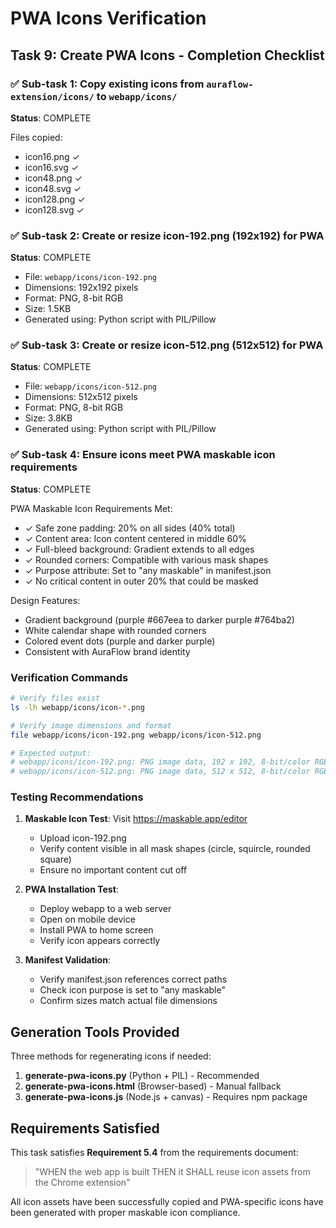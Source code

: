 # PWA Icons Verification

## Task 9: Create PWA Icons - Completion Checklist

### ✅ Sub-task 1: Copy existing icons from `auraflow-extension/icons/` to `webapp/icons/`
**Status**: COMPLETE

Files copied:
- icon16.png ✓
- icon16.svg ✓
- icon48.png ✓
- icon48.svg ✓
- icon128.png ✓
- icon128.svg ✓

### ✅ Sub-task 2: Create or resize icon-192.png (192x192) for PWA
**Status**: COMPLETE

- File: `webapp/icons/icon-192.png`
- Dimensions: 192x192 pixels
- Format: PNG, 8-bit RGB
- Size: 1.5KB
- Generated using: Python script with PIL/Pillow

### ✅ Sub-task 3: Create or resize icon-512.png (512x512) for PWA
**Status**: COMPLETE

- File: `webapp/icons/icon-512.png`
- Dimensions: 512x512 pixels
- Format: PNG, 8-bit RGB
- Size: 3.8KB
- Generated using: Python script with PIL/Pillow

### ✅ Sub-task 4: Ensure icons meet PWA maskable icon requirements
**Status**: COMPLETE

PWA Maskable Icon Requirements Met:
- ✓ Safe zone padding: 20% on all sides (40% total)
- ✓ Content area: Icon content centered in middle 60%
- ✓ Full-bleed background: Gradient extends to all edges
- ✓ Rounded corners: Compatible with various mask shapes
- ✓ Purpose attribute: Set to "any maskable" in manifest.json
- ✓ No critical content in outer 20% that could be masked

Design Features:
- Gradient background (purple #667eea to darker purple #764ba2)
- White calendar shape with rounded corners
- Colored event dots (purple and darker purple)
- Consistent with AuraFlow brand identity

### Verification Commands

```bash
# Verify files exist
ls -lh webapp/icons/icon-*.png

# Verify image dimensions and format
file webapp/icons/icon-192.png webapp/icons/icon-512.png

# Expected output:
# webapp/icons/icon-192.png: PNG image data, 192 x 192, 8-bit/color RGB
# webapp/icons/icon-512.png: PNG image data, 512 x 512, 8-bit/color RGB
```

### Testing Recommendations

1. **Maskable Icon Test**: Visit https://maskable.app/editor
   - Upload icon-192.png
   - Verify content visible in all mask shapes (circle, squircle, rounded square)
   - Ensure no important content cut off

2. **PWA Installation Test**:
   - Deploy webapp to a web server
   - Open on mobile device
   - Install PWA to home screen
   - Verify icon appears correctly

3. **Manifest Validation**:
   - Verify manifest.json references correct paths
   - Check icon purpose is set to "any maskable"
   - Confirm sizes match actual file dimensions

## Generation Tools Provided

Three methods for regenerating icons if needed:

1. **generate-pwa-icons.py** (Python + PIL) - Recommended
2. **generate-pwa-icons.html** (Browser-based) - Manual fallback
3. **generate-pwa-icons.js** (Node.js + canvas) - Requires npm package

## Requirements Satisfied

This task satisfies **Requirement 5.4** from the requirements document:
> "WHEN the web app is built THEN it SHALL reuse icon assets from the Chrome extension"

All icon assets have been successfully copied and PWA-specific icons have been generated with proper maskable icon compliance.
